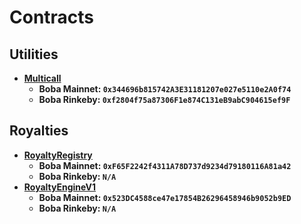 # Contracts

## Utilities

 - **[Multicall](https://github.com/makerdao/multicall/blob/4954d75340bcbe6ca3988e35498d72f76b706233/src/Multicall.sol)**
   - **Boba Mainnet: `0x344696b815742A3E31181207e027e5110e2A0f74`**
   - **Boba Rinkeby: `0xf2804f75a87306F1e874C131eB9abC904615ef9F`**

## Royalties

 - **[RoyaltyRegistry](https://github.com/ShibuiDAO/royalty-registry/blob/main/src/contracts/RoyaltyRegistry.sol)**
   - **Boba Mainnet: `0xF65F2242f4311A78D737d9234d79180116A81a42`**
   - **Boba Rinkeby: `N/A`**
 - **[RoyaltyEngineV1](https://github.com/ShibuiDAO/royalty-registry/blob/main/src/contracts/RoyaltyEngineV1.sol)**
   - **Boba Mainnet: `0x523DC4588ce47e17854B26296458946b9052b9ED`**
   - **Boba Rinkeby: `N/A`**
